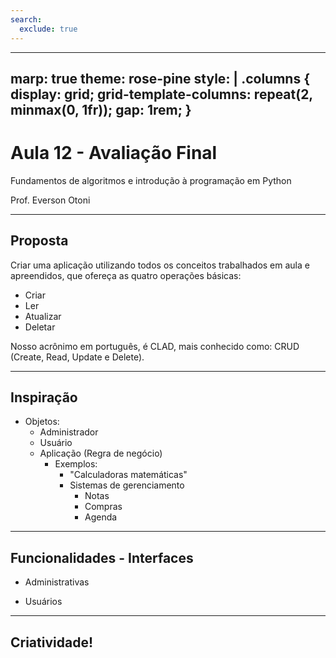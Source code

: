 ```yaml
---
search:
  exclude: true
---
```

---
marp: true
theme: rose-pine
style: |
  .columns {
    display: grid;
    grid-template-columns: repeat(2, minmax(0, 1fr));
    gap: 1rem;
  }
---

# Aula 12 - Avaliação Final

Fundamentos de algoritmos e introdução à programação em Python 

Prof. Everson Otoni

---

## Proposta

Criar uma aplicação utilizando todos os conceitos trabalhados em aula e apreendidos, que ofereça as quatro operações básicas:

- Criar
- Ler
- Atualizar
- Deletar

Nosso acrônimo em português, é CLAD, mais conhecido como: CRUD (Create, Read, Update e Delete).

---

## Inspiração

- Objetos:
    - Administrador
    - Usuário
    - Aplicação (Regra de negócio)
        - Exemplos:
            - "Calculadoras matemáticas"
            - Sistemas de gerenciamento
                - Notas
                - Compras
                - Agenda

---

## Funcionalidades - Interfaces

- Administrativas

- Usuários 

---

## Criatividade!
